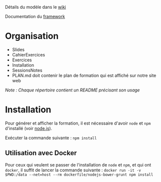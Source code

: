 Détails du modèle dans le [wiki](https://github.com/Zenika/Formation--Modele/wiki)

Documentation du [framework](https://github.com/Zenika/Formation--Framework)

# Organisation

- Slides
- CahierExercices
- Exercices
- Installation
- SessionsNotes
- PLAN.md doit contenir le plan de formation qui est affiché sur notre site web

*Note : Chaque répertoire contient un README précisant son usage*

# Installation

Pour générer et afficher la formation, il est nécessaire d'avoir `node` et `npm` d'installé (voir [node.js](http://nodejs.org/)).

Exécuter la commande suivante :
`npm install`

## Utilisation avec Docker

Pour ceux qui veulent se passer de l'installation de `node` et `npm`, et qui ont `docker`, il suffit de lancer la commande suivante : 
`docker run -it -v $PWD:/data --net=host --rm dockerfile/nodejs-bower-grunt npm install`
